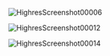 ![HighresScreenshot00006](https://user-images.githubusercontent.com/6706316/150138018-49d9e213-923c-4f80-bd69-c2183d82beb7.png)

![HighresScreenshot00012](https://user-images.githubusercontent.com/6706316/150138111-78d61c69-f5e5-4d02-b54f-da44a265c38b.png)

![HighresScreenshot00014](https://user-images.githubusercontent.com/6706316/150138137-f31f03f1-fb56-4f49-8ed6-8dc17193817d.png)
